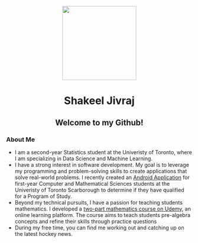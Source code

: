 <div id="header" align="center">
  <img src="https://media.giphy.com/media/06vbLCWUQcDKGFVjPt/giphy.gif" width="200"/>
</div>

<h1 align = "center">Shakeel Jivraj</h1>

<h2 align = "center">Welcome to my Github! </h2>

### About Me ###
- I am a second-year Statistics student at the Univeristy of Toronto, where I am specializing in Data Science and Machine Learning.
- I have a strong interest in software development. My goal is to leverage my programming and problem-solving skills to create applications that solve real-world problems. I recently created an <a href="https://github.com/Shak789/DecisionMate" target="_blank">Android Application</a> for first-year Computer and Mathematical Sciences students at the Univeristy of Toronto Scarborough to determine if they have qualified for a Program of Study.
- Beyond my technical pursuits, I have a passion for teaching students mathematics. I developed a <a href="https://www.udemy.com/user/shakeel-jivraj/" target="_blank">two-part mathematics course on Udemy</a>, an online learning platform. The course aims to teach students pre-algebra concepts and refine their skills through practice questions
- During my free time, you can find me working out and catching up on the latest hockey news.
